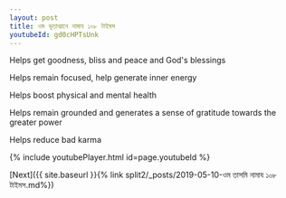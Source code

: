 ```yaml
---
layout: post
title: ওম ভূতাত্মানে নামায ১০৮ টাইমস
youtubeId: gd0cHPTsUnk
---
```

 
 
Helps get goodness, bliss and peace and God's blessings
 
Helps remain focused, help generate inner energy 
 
Helps boost physical and mental health 
 
Helps remain grounded and generates a sense of gratitude towards the greater power 
 
Helps reduce bad karma
 
 
 
 


{% include youtubePlayer.html id=page.youtubeId %}
 
[Next]({{ site.baseurl }}{% link  split2/_posts/2019-05-10-ওম তাসমি নামায ১০৮ টাইমস.md%})
 
